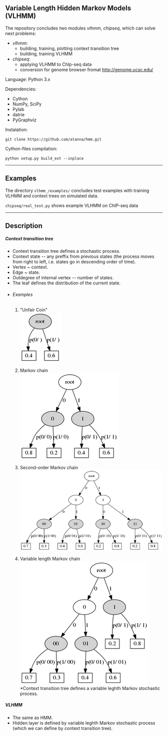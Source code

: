 ## Variable Length Hidden Markov Models (VLHMM)

The repository concludes two modules *vlhmm*, *chipseq*, which can solve next problems:
* *vlhmm*:
    * building, training, plotting context transition tree
    * building, training VLHMM
* *chipseq*:
    * applying VLHMM to ChIp-seq data
    * conversion for genome browser fromat http://genome.ucsc.edu/

Language: Python 3.x

Dependencies:
* Cython
* NumPy, SciPy
* Pylab
* datrie
* PyGraphviz

Instalation:

    git clone https://github.com/atanna/hmm.git

Cython-files compilation:

    python setup.py build_ext --inplace
___
## Examples
The directory `vlhmm_/examples/` concludes test examples with training VLHMM and context trees on simulated data.

`chipseq/real_test.py` shows example VLHMM on ChIP-seq data
_ _ _
## Description
##### Context transition tree
* Context transition tree defines a stochastic process.
* Context state -- any preffix from previous states (the process moves from right to left, i.e. states go in descending order of time).
* Vertex ~ context.
* Edge ~ state.
* Outdegree of internal vertex -- number of states.
* The leaf defines the distribution of the current state.
* ###### Examples
    1. "Unfair Coin"<br>
![alt text](https://raw.githubusercontent.com/atanna/hmm/master/diploma/img/sample_mixture/real_trie_.png)

    2. Markov chain<br>
![alt text](https://raw.githubusercontent.com/atanna/hmm/master/diploma/img/sample_hmm1/real_trie_.png)

    3. Second-order Markov chain<br>
![alt text](https://raw.githubusercontent.com/atanna/hmm/master/diploma/img/Context_trie.png)
    4. Variable length Markov chain  
![alt text](https://raw.githubusercontent.com/atanna/hmm/master/diploma/img/Prune_c_trie.png)
*Context transition tree defines a variable leghth Markov stochastic process.

##### VLHMM
* The same as HMM.
* Hidden layer is defined by variable leghth Markov stochastic process (which we can define by context transition tree).

